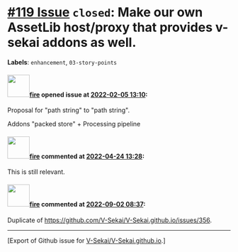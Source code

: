 # [\#119 Issue](https://github.com/V-Sekai/V-Sekai.github.io/issues/119) `closed`: Make our own AssetLib host/proxy that provides v-sekai addons as well.
**Labels**: `enhancement`, `03-story-points`


#### <img src="https://avatars.githubusercontent.com/u/32321?u=c2e06a3d2b49a467aa907e54aa259516440267cc&v=4" width="50">[fire](https://github.com/fire) opened issue at [2022-02-05 13:10](https://github.com/V-Sekai/V-Sekai.github.io/issues/119):

Proposal for "path string" to "path string".

Addons "packed store" + Processing pipeline

#### <img src="https://avatars.githubusercontent.com/u/32321?u=c2e06a3d2b49a467aa907e54aa259516440267cc&v=4" width="50">[fire](https://github.com/fire) commented at [2022-04-24 13:28](https://github.com/V-Sekai/V-Sekai.github.io/issues/119#issuecomment-1107842219):

This is still relevant.

#### <img src="https://avatars.githubusercontent.com/u/32321?u=c2e06a3d2b49a467aa907e54aa259516440267cc&v=4" width="50">[fire](https://github.com/fire) commented at [2022-09-02 08:37](https://github.com/V-Sekai/V-Sekai.github.io/issues/119#issuecomment-1235230377):

Duplicate of https://github.com/V-Sekai/V-Sekai.github.io/issues/356.


-------------------------------------------------------------------------------



[Export of Github issue for [V-Sekai/V-Sekai.github.io](https://github.com/V-Sekai/V-Sekai.github.io).]
